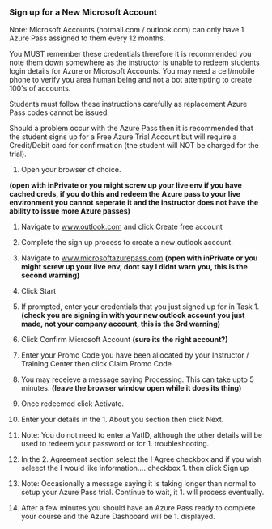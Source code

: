 ### Sign up for a New Microsoft Account


Note: Microsoft Accounts (hotmail.com / outlook.com) can only have 1 Azure Pass assigned to them every 12 months.

You MUST remember these credentials therefore it is recommended you note them down somewhere as the instructor is unable to redeem students login details for Azure or Microsoft Accounts. You may need a cell/mobile phone to verify you area human being and not a bot attempting to create 100's of accounts.

Students must follow these instructions carefully as replacement Azure Pass codes cannot be issued. 

Should a problem occur with the Azure Pass then it is recommended that the student signs up for a Free Azure Trial Account but will require a Credit/Debit card for confirmation (the student will NOT be charged for the trial).


1. Open your browser of choice.


**(open with inPrivate or you might screw up your live env if you have cached creds, if you do this and redeem the Azure pass to your live environment you cannot seperate it and the instructor does not have the ability to issue more Azure passes)**

1. Navigate to www.outlook.com and click Create free account  

1. Complete the sign up process to create a new outlook account.

1. Navigate to www.microsoftazurepass.com **(open with inPrivate or you might screw up your live env, dont say I didnt warn you, this is the second warning)**
 
1. Click Start
 
1. If prompted, enter your credentials that you just signed up for in Task 1. **(check you are signing in with your new outlook account you just made, not your company account, this is the 3rd warning)**
 
1. Click Confirm Microsoft Account **(sure its the right account?)**
 
1. Enter your Promo Code you have been allocated by your Instructor / Training Center then click Claim Promo Code
 
1. You may receieve a message saying Processing. This can take upto 5 minutes. **(leave the browser window open while it does its thing)**
 
1. Once redeemed click Activate.
 
1. Enter your details in the 1. About you section then click Next.
 
1. Note: You do not need to enter a VatID, although the other details will be used to redeem your password or for 1. troubleshooting.
 
1. In the 2. Agreement section select the I Agree checkbox and if you wish seleect the I would like information…. checkbox 1. then click Sign up
 
1. Note: Occasionally a message saying it is taking longer than normal to setup your Azure Pass trial. Continue to wait, it 1. will process eventually.
 
1. After a few minutes you should have an Azure Pass ready to complete your course and the Azure Dashboard will be 1. displayed.
